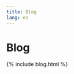 ```yaml
---
title: Blog
lang: es
---
```




<!-- GENERATED FILE -- DO NOT EDIT -->



# Blog

{% include blog.html %}

